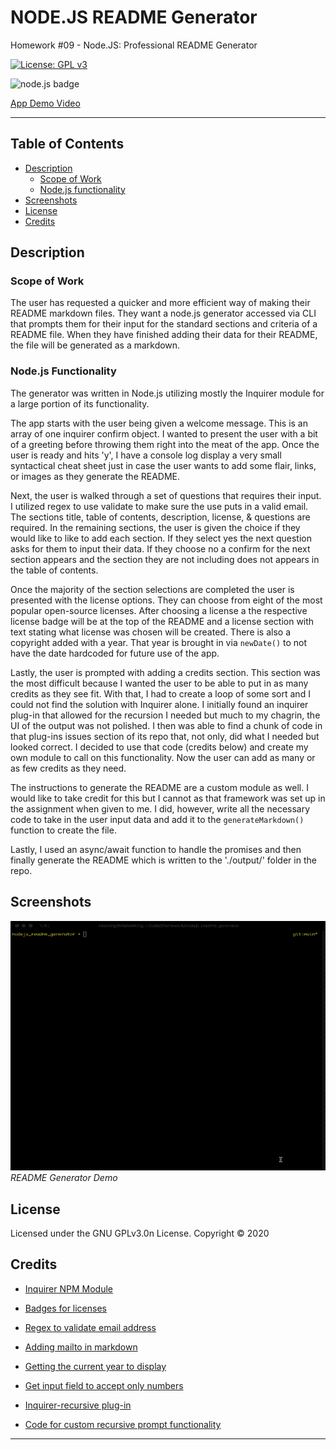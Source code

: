 # NODE.JS README Generator 
Homework #09 - Node.JS: Professional README Generator

[![License: GPL v3](https://img.shields.io/badge/License-GPLv3-blue.svg)](https://github.com/natemking/readme_generator_node/blob/main/LICENSE)

![node.js badge](https://img.shields.io/badge/node.js%20-%2343853D.svg?&style=for-the-badge&logo=node.js&logoColor=white)


[App Demo Video](https://youtu.be/ukyjAsLClYU)

---

## Table of Contents
 * [Description](#description)
    + [Scope of Work](#scope-of-work)
    + [Node.js functionality](#node.js-functionality)
  * [Screenshots](#screenshots)
  * [License](#license)
  * [Credits](#credits)

## Description
### Scope of Work
The user has requested a quicker and more efficient way of making their README markdown files. They want a node.js generator accessed via CLI that prompts them for their input for the standard sections and criteria of a README file. When they have finished adding their data for their README, the file will be generated as a markdown. 

### Node.js Functionality
The generator was written in Node.js utilizing mostly the Inquirer module for a large portion of its functionality. 

The app starts with the user being given a welcome message. This is an array of one inquirer confirm object. I wanted to present the user with a bit of a greeting before throwing them right into the meat of the app. Once the user is ready and hits 'y', I have a console log display a very small syntactical cheat sheet just in case the user wants to add some flair, links, or images as they generate the README. 

Next, the user is walked through a set of questions that requires their input. I utilized regex to use validate to make sure the use puts in a valid email. The sections title, table of contents, description, license, & questions are required. In the remaining sections, the user is given the choice if they would like to like to add each section. If they select yes the next question asks for them to input their data. If they choose no a confirm for the next section appears and the section they are not including does not appears in the table of contents. 

Once the majority of the section selections are completed the user is presented with the license options. They can choose from eight of the most popular open-source licenses. After choosing a license a the respective license badge will be at the top of the README and a license section with text stating what license was chosen will be created. There is also a copyright added with a year. That year is brought in via `newDate()` to not have the date hardcoded for future use of the app. 

Lastly, the user is prompted with adding a credits section. This section was the most difficult because I wanted the user to be able to put in as many credits as they see fit. With that, I had to create a loop of some sort and I could not find the solution with Inquirer alone. I initially found an inquirer plug-in that allowed for the recursion I needed but much to my chagrin, the UI of the output was not polished. I then was able to find a chunk of code in that plug-ins issues section of its repo that, not only, did what I needed but looked correct. I decided to use that code (credits below) and create my own module to call on this functionality. Now the user can add as many or as few credits as they need. 

The instructions to generate the README are a custom module as well. I would like to take credit for this but I cannot as that framework was set up in the assignment when given to me. I did, however, write all the necessary code to take in the user input data and add it to the `generateMarkdown()` function to create the file. 

Lastly, I used an async/await function to handle the promises and then finally generate the README which is written to the './output/' folder in the repo.



## Screenshots

![README generator demo](./assets/images/screenshots/node_js_readme_generator.gif)
<br>
_README Generator Demo_
<br>

## License

Licensed under the GNU GPLv3.0n License. Copyright © 2020

## Credits


* [Inquirer NPM Module](https://www.npmjs.com/package/inquirer)

* [Badges for licenses](https://gist.github.com/lukas-h/2a5d00690736b4c3a7ba)

* [Regex to validate email address](https://sigparser.com/developers/email-parsing/regex-validate-email-address/)

* [Adding mailto in markdown](https://github.com/github/markup/issues/1030)

* [Getting the current year to display](https://stackoverflow.com/questions/1531093/how-do-i-get-the-current-date-in-javascript)

* [Get input field to accept only numbers](https://stackoverflow.com/questions/19508183/how-to-force-input-to-only-allow-alpha-letters)

* [Inquirer-recursive plug-in](https://www.npmjs.com/package/inquirer-recursive)

* [Code for custom recursive prompt functionality](https://github.com/nathanloisel/inquirer-recursive/issues/1#issuecomment-456701056)

---

